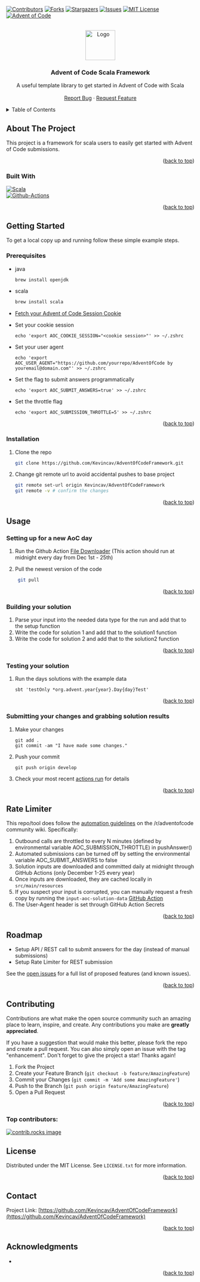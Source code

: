 <!-- Improved compatibility of back to top link: See: https://github.com/othneildrew/Best-README-Template/pull/73 -->
<a id="readme-top"></a>
<!--
*** Thanks for checking out the Best-README-Template. If you have a suggestion
*** that would make this better, please fork the repo and create a pull request
*** or simply open an issue with the tag "enhancement".
*** Don't forget to give the project a star!
*** Thanks again! Now go create something AMAZING! :D
-->



<!-- PROJECT SHIELDS -->
<!--
*** I'm using markdown "reference style" links for readability.
*** Reference links are enclosed in brackets [ ] instead of parentheses ( ).
*** See the bottom of this document for the declaration of the reference variables
*** for contributors-url, forks-url, etc. This is an optional, concise syntax you may use.
*** https://www.markdownguide.org/basic-syntax/#reference-style-links
-->
[![Contributors][contributors-shield]][contributors-url]
[![Forks][forks-shield]][forks-url]
[![Stargazers][stars-shield]][stars-url]
[![Issues][issues-shield]][issues-url]
[![MIT License][license-shield]][license-url]
[![Advent of Code][aoc-shield]][aoc-url]



<!-- PROJECT LOGO -->
<br />
<div align="center">
  <a href="https://aplwiki.com/images/0/0d/Advent_Of_Code_Logo.png">
    <img src="images/logo.png" alt="Logo" width="80" height="80">
  </a>

<h3 align="center">Advent of Code Scala Framework</h3>

  <p align="center">
    A useful template library to get started in Advent of Code with Scala
    <br />
    <br />
    <a href="https://github.com/Kevincav/AdventOfCodeFramework/issues/new?labels=bug&template=bug-report---.md">Report Bug</a>
    ·
    <a href="https://github.com/Kevincav/AdventOfCodeFramework/issues/new?labels=enhancement&template=feature-request---.md">Request Feature</a>
  </p>
</div>



<!-- TABLE OF CONTENTS -->
<details>
  <summary>Table of Contents</summary>
  <ol>
    <li>
      <a href="#about-the-project">About The Project</a>
      <ul>
        <li><a href="#built-with">Built With</a></li>
      </ul>
    </li>
    <li>
      <a href="#getting-started">Getting Started</a>
      <ul>
        <li><a href="#prerequisites">Prerequisites</a></li>
        <li><a href="#installation">Installation</a></li>
      </ul>
    </li>
    <li><a href="#usage">Usage</a>
        <ul>
            <li><a href="#setting-up-for-a-new-aoc-day">Setting up for a new AoC day</a></li>
            <li><a href="#building-your-solution">Building your solution</a></li>
            <li><a href="#testing-your-solution">Testing your solution</a></li>
            <li><a href="#submitting-your-changes-and-grabbing-solution-results">Submitting your changes and grabbing solution results</a></li>
        </ul>
    </li>
    <li><a href="#rate-limiter">Rate Limiter</a></li>
    <li><a href="#roadmap">Roadmap</a></li>
    <li><a href="#contributing">Contributing</a></li>
    <li><a href="#license">License</a></li>
    <li><a href="#contact">Contact</a></li>
    <li><a href="#acknowledgments">Acknowledgments</a></li>
  </ol>
</details>



<!-- ABOUT THE PROJECT -->
## About The Project

This project is a framework for scala users to easily get started with Advent of Code submissions.

<p align="right">(<a href="#readme-top">back to top</a>)</p>



### Built With

 [![Scala][Scala.js]][Scala-url]<br>
 [![Github-Actions][Github-actions.js]][Github-actions-url]

<p align="right">(<a href="#readme-top">back to top</a>)</p>



<!-- GETTING STARTED -->
## Getting Started

To get a local copy up and running follow these simple example steps.

### Prerequisites

* java
  ```sh
  brew install openjdk
  ```

* scala
  ```sh
  brew install scala
  ```
  
* [Fetch your Advent of Code Session Cookie](https://github.com/GreenLightning/advent-of-code-downloader?tab=readme-ov-file#how-do-i-get-my-session-cookie)
 

* Set your cookie session
  ```shell
  echo 'export AOC_COOKIE_SESSION="<cookie session>"' >> ~/.zshrc
  ```

* Set your user agent
  ```shell
  echo 'export AOC_USER_AGENT="https://github.com/yourrepo/AdventOfCode by youremail@domain.com"' >> ~/.zshrc
  ```

* Set the flag to submit answers programmatically
  ```shell
  echo 'export AOC_SUBMIT_ANSWERS=true' >> ~/.zshrc
  ```

* Set the throttle flag
  ```shell
  echo 'export AOC_SUBMISSION_THROTTLE=5' >> ~/.zshrc
  ```

<p align="right">(<a href="#readme-top">back to top</a>)</p>


### Installation

1. Clone the repo
   ```sh
   git clone https://github.com/Kevincav/AdventOfCodeFramework.git
   ```
2. Change git remote url to avoid accidental pushes to base project
   ```sh
   git remote set-url origin Kevincav/AdventOfCodeFramework
   git remote -v # confirm the changes
   ```

<p align="right">(<a href="#readme-top">back to top</a>)</p>



<!-- USAGE EXAMPLES -->
## Usage

### Setting up for a new AoC day

1. Run the Github Action [File Downloader](https://github.com/Kevincav/AdventOfCodeFramework/actions/workflows/build-daily-files.yml) (This action should run at midnight every day from Dec 1st - 25th)

3. Pull the newest version of the code
   ```sh
    git pull
   ```

<p align="right">(<a href="#readme-top">back to top</a>)</p>

### Building your solution

1. Parse your input into the needed data type for the run and add that to the setup function
2. Write the code for solution 1 and add that to the solution1 function
3. Write the code for solution 2 and add that to the solution2 function

<p align="right">(<a href="#readme-top">back to top</a>)</p>

### Testing your solution
1. Run the days solutions with the example data
   ```shell
   sbt 'testOnly *org.advent.year{year}.Day{day}Test' 
   ```

<p align="right">(<a href="#readme-top">back to top</a>)</p>
   
### Submitting your changes and grabbing solution results
1. Make your changes
   ```
   git add .
   git commit -am "I have made some changes."
   ```
2. Push your commit
   ```
   git push origin develop
   ```
3. Check your most recent [actions run](https://github.com/Kevincav/AdventOfCodeFramework/actions) for details

<p align="right">(<a href="#readme-top">back to top</a>)</p>


<!-- RATE LIMITING -->
## Rate Limiter

This repo/tool does follow the [automation guidelines](https://www.reddit.com/r/adventofcode/wiki/faqs/automation) on the /r/adventofcode community wiki. Specifically:

1. Outbound calls are throttled to every N minutes (defined by environmental variable AOC_SUBMISSION_THROTTLE) in pushAnswer()
2. Automated submissions can be turned off by setting the environmental variable AOC_SUBMIT_ANSWERS to false
3. Solution inputs are downloaded and committed daily at midnight through GitHub Actions (only December 1-25 every year)
4. Once inputs are downloaded, they are cached locally in `src/main/resources`
5. If you suspect your input is corrupted, you can manually request a fresh copy by running the `input-aoc-solution-data` [GitHub Action](https://github.com/Kevincav/AdventOfCodeFramework/actions/workflows/input-aoc-solution-data.yml)
6. The User-Agent header is set through GitHub Action Secrets

<p align="right">(<a href="#readme-top">back to top</a>)</p>

<!-- ROADMAP -->
## Roadmap
* Setup API / REST call to submit answers for the day (instead of manual submissions)
* Setup Rate Limiter for REST submission


See the [open issues](https://github.com/Kevincav/AdventOfCodeFramework/issues) for a full list of proposed features (and known issues).

<p align="right">(<a href="#readme-top">back to top</a>)</p>



<!-- CONTRIBUTING -->
## Contributing

Contributions are what make the open source community such an amazing place to learn, inspire, and create. Any contributions you make are **greatly appreciated**.

If you have a suggestion that would make this better, please fork the repo and create a pull request. You can also simply open an issue with the tag "enhancement".
Don't forget to give the project a star! Thanks again!

1. Fork the Project
2. Create your Feature Branch (`git checkout -b feature/AmazingFeature`)
3. Commit your Changes (`git commit -m 'Add some AmazingFeature'`)
4. Push to the Branch (`git push origin feature/AmazingFeature`)
5. Open a Pull Request

<p align="right">(<a href="#readme-top">back to top</a>)</p>

### Top contributors:

<a href="https://github.com/Kevincav/AdventOfCodeFramework/graphs/contributors">
  <img src="https://contrib.rocks/image?repo=Kevincav/AdventOfCodeFramework" alt="contrib.rocks image" />
</a>



<!-- LICENSE -->
## License

Distributed under the MIT License. See `LICENSE.txt` for more information.

<p align="right">(<a href="#readme-top">back to top</a>)</p>



<!-- CONTACT -->
## Contact

Project Link: [https://github.com/Kevincav/AdventOfCodeFramework](https://github.com/Kevincav/AdventOfCodeFramework)

<p align="right">(<a href="#readme-top">back to top</a>)</p>



<!-- ACKNOWLEDGMENTS -->
## Acknowledgments

* []()

<p align="right">(<a href="#readme-top">back to top</a>)</p>



<!-- MARKDOWN LINKS & IMAGES -->
<!-- https://www.markdownguide.org/basic-syntax/#reference-style-links -->
[contributors-shield]: https://img.shields.io/github/contributors/Kevincav/AdventOfCodeFramework.svg?style=for-the-badge
[contributors-url]: https://github.com/Kevincav/AdventOfCodeFramework/graphs/contributors
[forks-shield]: https://img.shields.io/github/forks/Kevincav/AdventOfCodeFramework.svg?style=for-the-badge
[forks-url]: https://github.com/Kevincav/AdventOfCodeFramework/network/members
[stars-shield]: https://img.shields.io/github/stars/Kevincav/AdventOfCodeFramework.svg?style=for-the-badge
[stars-url]: https://github.com/Kevincav/AdventOfCodeFramework/stargazers
[issues-shield]: https://img.shields.io/github/issues/Kevincav/AdventOfCodeFramework.svg?style=for-the-badge
[issues-url]: https://github.com/Kevincav/AdventOfCodeFramework/issues
[license-shield]: https://img.shields.io/github/license/Kevincav/AdventOfCodeFramework.svg?style=for-the-badge
[license-url]: https://github.com/Kevincav/AdventOfCodeFramework/blob/master/LICENSE.txt
[linkedin-shield]: https://img.shields.io/badge/-LinkedIn-black.svg?style=for-the-badge&logo=linkedin&colorB=555
[linkedin-url]: https://linkedin.com/in/linkedin_username
[product-screenshot]: images/screenshot.png
[Next.js]: https://img.shields.io/badge/next.js-000000?style=for-the-badge&logo=nextdotjs&logoColor=white
[Next-url]: https://nextjs.org/
[React.js]: https://img.shields.io/badge/React-20232A?style=for-the-badge&logo=react&logoColor=61DAFB
[React-url]: https://reactjs.org/
[Vue.js]: https://img.shields.io/badge/Vue.js-35495E?style=for-the-badge&logo=vuedotjs&logoColor=4FC08D
[Vue-url]: https://vuejs.org/
[Angular.io]: https://img.shields.io/badge/Angular-DD0031?style=for-the-badge&logo=angular&logoColor=white
[Angular-url]: https://angular.io/
[Svelte.dev]: https://img.shields.io/badge/Svelte-4A4A55?style=for-the-badge&logo=svelte&logoColor=FF3E00
[Svelte-url]: https://svelte.dev/
[Laravel.com]: https://img.shields.io/badge/Laravel-FF2D20?style=for-the-badge&logo=laravel&logoColor=white
[Laravel-url]: https://laravel.com
[Bootstrap.com]: https://img.shields.io/badge/Bootstrap-563D7C?style=for-the-badge&logo=bootstrap&logoColor=white
[Bootstrap-url]: https://getbootstrap.com
[JQuery.com]: https://img.shields.io/badge/jQuery-0769AD?style=for-the-badge&logo=jquery&logoColor=white
[JQuery-url]: https://jquery.com 
[Scala.js]: https://img.shields.io/badge/Scala-20232A?style=for-the-badge&logo=scala&logoColor=61DAFB
[Scala-url]: https://www.scala-lang.org/
[aoc-shield]: https://img.shields.io/badge/Advent%20Of%20Code-0769AD?style=for-the-badge&logo=adventofcode&logoColor=white
[aoc-url]: https://adventofcode.com/
[Github-actions.js]: https://img.shields.io/badge/Github%20Actions-20232A?style=for-the-badge&logo=githubactions&logoColor=61DAFB
[Github-actions-url]: https://github.com/features/actions
